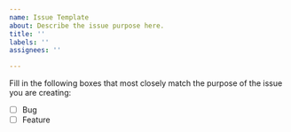 ```yaml
---
name: Issue Template
about: Describe the issue purpose here.
title: ''
labels: ''
assignees: ''

---
```


Fill in the following boxes that most closely match the purpose of the issue you are creating:

- [ ] Bug
- [ ] Feature
